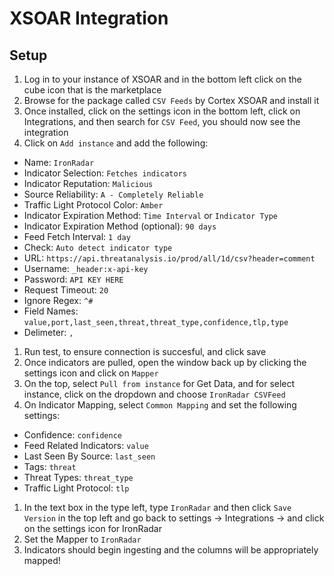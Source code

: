 # XSOAR Integration

## Setup

1. Log in to your instance of XSOAR and in the bottom left click on the cube icon that is the marketplace
2. Browse for the package called `CSV Feeds` by Cortex XSOAR and install it
3. Once installed, click on the settings icon in the bottom left, click on Integrations, and then search for `CSV Feed`, you should now see the integration
4. Click on `Add instance` and add the following:

- Name: `IronRadar`
- Indicator Selection: `Fetches indicators`
- Indicator Reputation: `Malicious`
- Source Reliability: `A - Completely Reliable`
- Traffic Light Protocol Color: `Amber`
- Indicator Expiration Method: `Time Interval` or `Indicator Type`
- Indicator Expiration Method (optional): `90 days`
- Feed Fetch Interval: `1 day`
- Check: `Auto detect indicator type`
- URL: `https://api.threatanalysis.io/prod/all/1d/csv?header=comment`
- Username: `_header:x-api-key`
- Password: `API KEY HERE`
- Request Timeout: `20`
- Ignore Regex: `^#`
- Field Names: `value,port,last_seen,threat,threat_type,confidence,tlp,type`
- Delimeter: `,`

1. Run test, to ensure connection is succesful, and click save
2. Once indicators are pulled, open the window back up by clicking the settings icon and click on `Mapper`
3. On the top, select `Pull from instance` for Get Data, and for select instance, click on the dropdown and choose `IronRadar CSVFeed`
4. On Indicator Mapping, select `Common Mapping` and set the following settings:

- Confidence: `confidence`
- Feed Related Indicators: `value`
- Last Seen By Source: `last_seen`
- Tags: `threat`
- Threat Types: `threat_type`
- Traffic Light Protocol: `tlp`

1. In the text box in the type left, type `IronRadar` and then click `Save Version` in the top left and go back to settings -> Integrations -> and click on the settings icon for IronRadar
2. Set the Mapper to `IronRadar`
3. Indicators should begin ingesting and the columns will be appropriately mapped!
